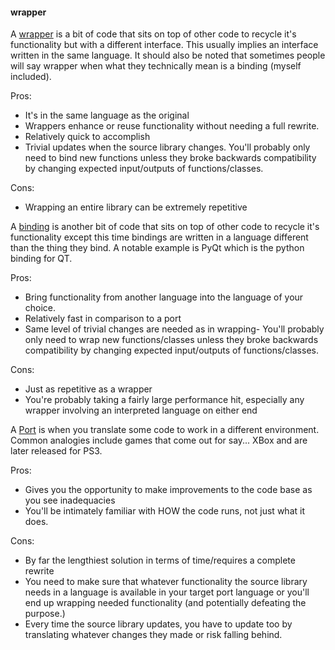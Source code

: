 #### wrapper
A  [wrapper](http://en.wikipedia.org/wiki/Wrapper_library)  is a bit of code that sits on top of other code to recycle it's functionality but with a different interface. This usually implies an interface written in the same language. It should also be noted that sometimes people will say wrapper when what they technically mean is a binding (myself included).

Pros:

-   It's in the same language as the original
-   Wrappers enhance or reuse functionality without needing a full rewrite.
-   Relatively quick to accomplish
-   Trivial updates when the source library changes. You'll probably only need to bind new functions unless they broke backwards compatibility by changing expected input/outputs of functions/classes.

Cons:

-   Wrapping an entire library can be extremely repetitive

A  [binding](http://en.wikipedia.org/wiki/Language_binding)  is another bit of code that sits on top of other code to recycle it's functionality except this time bindings are written in a language different than the thing they bind. A notable example is PyQt which is the python binding for QT.

Pros:

-   Bring functionality from another language into the language of your choice.
-   Relatively fast in comparison to a port
-   Same level of trivial changes are needed as in wrapping- You'll probably only need to wrap new functions/classes unless they broke backwards compatibility by changing expected input/outputs of functions/classes.

Cons:

-   Just as repetitive as a wrapper
-   You're probably taking a fairly large performance hit, especially any wrapper involving an interpreted language on either end

A  [Port](http://en.wikipedia.org/wiki/Porting)  is when you translate some code to work in a different environment. Common analogies include games that come out for say... XBox and are later released for PS3.

Pros:

-   Gives you the opportunity to make improvements to the code base as you see inadequacies
-   You'll be intimately familiar with HOW the code runs, not just what it does.

Cons:

-   By far the lengthiest solution in terms of time/requires a complete rewrite
-   You need to make sure that whatever functionality the source library needs in a language is available in your target port language or you'll end up wrapping needed functionality (and potentially defeating the purpose.)
-   Every time the source library updates, you have to update too by translating whatever changes they made or risk falling behind.
<!--stackedit_data:
eyJoaXN0b3J5IjpbLTgwODUwOTI2OF19
-->
